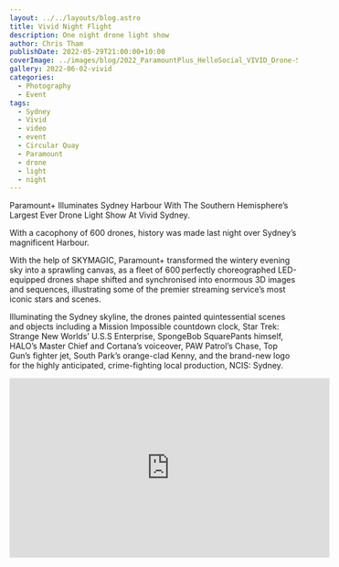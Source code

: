 ```yaml
---
layout: ../../layouts/blog.astro
title: Vivid Night Flight
description: One night drone light show 
author: Chris Tham
publishDate: 2022-05-29T21:00:00+10:00
coverImage: ../images/blog/2022_ParamountPlus_HelloSocial_VIVID_Drone-Show_Cahill_025.jpg
gallery: 2022-06-02-vivid
categories:
  - Photography
  - Event
tags:
  - Sydney
  - Vivid
  - video
  - event
  - Circular Quay
  - Paramount
  - drone
  - light
  - night
---
```


Paramount+ Illuminates Sydney Harbour With The Southern Hemisphere’s Largest Ever Drone Light Show At Vivid Sydney.

With a cacophony of 600 drones, history was made last night over Sydney’s magnificent Harbour.

With the help of SKYMAGIC, Paramount+ transformed the wintery evening sky into a sprawling canvas, as a fleet of 600 perfectly choreographed LED-equipped drones shape shifted and synchronised into enormous 3D images and sequences, illustrating some of the premier streaming service’s most iconic stars and scenes.

Illuminating the Sydney skyline, the drones painted quintessential scenes and objects including a Mission Impossible countdown clock, Star Trek: Strange New Worlds’ U.S.S Enterprise, SpongeBob SquarePants himself, HALO’s Master Chief and Cortana’s voiceover, PAW Patrol’s Chase, Top Gun’s fighter jet, South Park’s orange-clad Kenny, and the brand-new logo for the highly anticipated, crime-fighting local production, NCIS: Sydney. 

<iframe src="https://www.facebook.com/plugins/video.php?height=314&href=https%3A%2F%2Fwww.facebook.com%2Fchris1.tham%2Fvideos%2F539401184516464%2F&show_text=false&width=560&t=0" width="560" height="314" style="border:none;overflow:hidden" scrolling="no" frameborder="0" allowfullscreen="true" allow="autoplay; clipboard-write; encrypted-media; picture-in-picture; web-share" allowFullScreen="true"></iframe>
